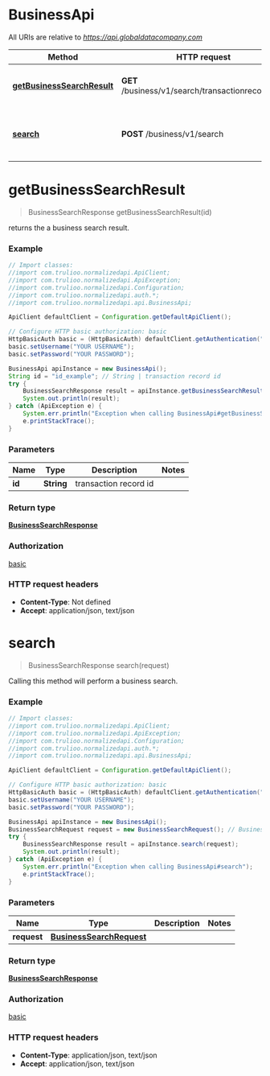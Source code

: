 # BusinessApi

All URIs are relative to *https://api.globaldatacompany.com*

Method | HTTP request | Description
------------- | ------------- | -------------
[**getBusinessSearchResult**](BusinessApi.md#getBusinessSearchResult) | **GET** /business/v1/search/transactionrecord/{id} | returns the a business search result.
[**search**](BusinessApi.md#search) | **POST** /business/v1/search | Calling this method will perform a business search.


<a name="getBusinessSearchResult"></a>
# **getBusinessSearchResult**
> BusinessSearchResponse getBusinessSearchResult(id)

returns the a business search result.

### Example
```java
// Import classes:
//import com.trulioo.normalizedapi.ApiClient;
//import com.trulioo.normalizedapi.ApiException;
//import com.trulioo.normalizedapi.Configuration;
//import com.trulioo.normalizedapi.auth.*;
//import com.trulioo.normalizedapi.api.BusinessApi;

ApiClient defaultClient = Configuration.getDefaultApiClient();

// Configure HTTP basic authorization: basic
HttpBasicAuth basic = (HttpBasicAuth) defaultClient.getAuthentication("basic");
basic.setUsername("YOUR USERNAME");
basic.setPassword("YOUR PASSWORD");

BusinessApi apiInstance = new BusinessApi();
String id = "id_example"; // String | transaction record id
try {
    BusinessSearchResponse result = apiInstance.getBusinessSearchResult(id);
    System.out.println(result);
} catch (ApiException e) {
    System.err.println("Exception when calling BusinessApi#getBusinessSearchResult");
    e.printStackTrace();
}
```

### Parameters

Name | Type | Description  | Notes
------------- | ------------- | ------------- | -------------
 **id** | **String**| transaction record id |

### Return type

[**BusinessSearchResponse**](BusinessSearchResponse.md)

### Authorization

[basic](../README.md#basic)

### HTTP request headers

 - **Content-Type**: Not defined
 - **Accept**: application/json, text/json

<a name="search"></a>
# **search**
> BusinessSearchResponse search(request)

Calling this method will perform a business search.

### Example
```java
// Import classes:
//import com.trulioo.normalizedapi.ApiClient;
//import com.trulioo.normalizedapi.ApiException;
//import com.trulioo.normalizedapi.Configuration;
//import com.trulioo.normalizedapi.auth.*;
//import com.trulioo.normalizedapi.api.BusinessApi;

ApiClient defaultClient = Configuration.getDefaultApiClient();

// Configure HTTP basic authorization: basic
HttpBasicAuth basic = (HttpBasicAuth) defaultClient.getAuthentication("basic");
basic.setUsername("YOUR USERNAME");
basic.setPassword("YOUR PASSWORD");

BusinessApi apiInstance = new BusinessApi();
BusinessSearchRequest request = new BusinessSearchRequest(); // BusinessSearchRequest | 
try {
    BusinessSearchResponse result = apiInstance.search(request);
    System.out.println(result);
} catch (ApiException e) {
    System.err.println("Exception when calling BusinessApi#search");
    e.printStackTrace();
}
```

### Parameters

Name | Type | Description  | Notes
------------- | ------------- | ------------- | -------------
 **request** | [**BusinessSearchRequest**](BusinessSearchRequest.md)|  |

### Return type

[**BusinessSearchResponse**](BusinessSearchResponse.md)

### Authorization

[basic](../README.md#basic)

### HTTP request headers

 - **Content-Type**: application/json, text/json
 - **Accept**: application/json, text/json

